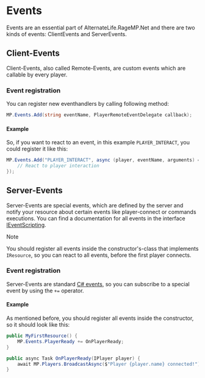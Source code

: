 # **Events**

Events are an essential part of AlternateLife.RageMP.Net and there are two kinds of events: ClientEvents and ServerEvents. 

## Client-Events

Client-Events, also called Remote-Events, are custom events which are callable by every player. 

### Event registration

You can register new eventhandlers by calling following method:

```cs
MP.Events.Add(string eventName, PlayerRemoteEventDelegate callback);
```

#### Example 

So, if you want to react to an event, in this example `PLAYER_INTERACT`, you could register it like this:

```cs
MP.Events.Add("PLAYER_INTERACT", async (player, eventName, arguments) => {
    // React to player interaction
});
```

## Server-Events

Server-Events are special events, which are defined by the server and notify your resource about certain events like player-connect or commands executions. You can find a documentation for all events in the interface [IEventScripting](~/api/AlternateLife.RageMP.Net.Interfaces.IEventScripting.yml).

> [!NOTE]
> You should register all events inside the constructor's-class that implements `IResource`, so you can react to all events, before the first player connects.

### Event registration

Server-Events are standard [C# events](https://docs.microsoft.com/en-us/dotnet/csharp/programming-guide/events/), so you can subscribe to a special event by using the `+=` operator.

#### Example

As mentioned before, you should register all events inside the constructor, so it should look like this:

```cs
public MyFirstResource() {
    MP.Events.PlayerReady += OnPlayerReady;
}

public async Task OnPlayerReady(IPlayer player) {
    await MP.Players.BroadcastAsync($"Player {player.name} connected!");
}
```